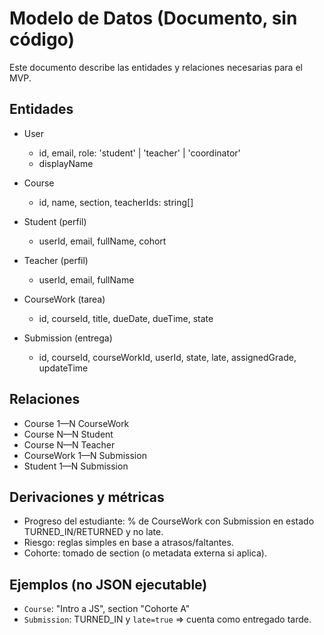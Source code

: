 # Modelo de Datos (Documento, sin código)

Este documento describe las entidades y relaciones necesarias para el MVP.

## Entidades
- User
  - id, email, role: 'student' | 'teacher' | 'coordinator'
  - displayName

- Course
  - id, name, section, teacherIds: string[]

- Student (perfil)
  - userId, email, fullName, cohort

- Teacher (perfil)
  - userId, email, fullName

- CourseWork (tarea)
  - id, courseId, title, dueDate, dueTime, state

- Submission (entrega)
  - id, courseId, courseWorkId, userId, state, late, assignedGrade, updateTime

## Relaciones
- Course 1—N CourseWork
- Course N—N Student
- Course N—N Teacher
- CourseWork 1—N Submission
- Student 1—N Submission

## Derivaciones y métricas
- Progreso del estudiante: % de CourseWork con Submission en estado TURNED_IN/RETURNED y no late.
- Riesgo: reglas simples en base a atrasos/faltantes.
- Cohorte: tomado de section (o metadata externa si aplica).

## Ejemplos (no JSON ejecutable)
- `Course`: "Intro a JS", section "Cohorte A"
- `Submission`: TURNED_IN y `late=true` ⇒ cuenta como entregado tarde.

